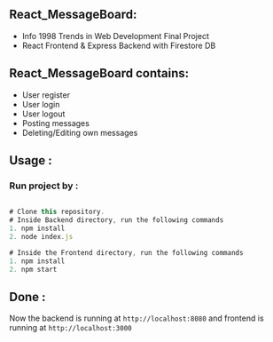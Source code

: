 ## React_MessageBoard:
* Info 1998 Trends in Web Development Final Project
* React Frontend & Express Backend with Firestore DB 

## React_MessageBoard contains:
* User register
* User login
* User logout
* Posting messages
* Deleting/Editing own messages

## Usage :
### Run project by :

``` javascript

# Clone this repository.
# Inside Backend directory, run the following commands
1. npm install 
2. node index.js

# Inside the Frontend directory, run the following commands
1. npm install
2. npm start

```

## Done :
Now the backend is running at `http://localhost:8080` and frontend is running at `http://localhost:3000`

